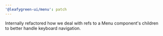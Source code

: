 ```yaml
---
'@leafygreen-ui/menu': patch
---
```


Internally refactored how we deal with refs to a Menu component's children to better handle keyboard navigation.
